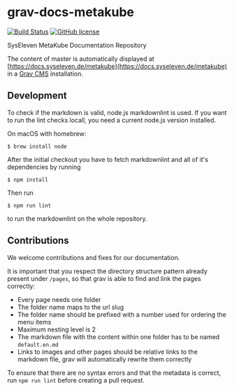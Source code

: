 # grav-docs-metakube

[![Build Status](https://travis-ci.org/syseleven/grav-docs-metakube.svg?branch=master)](https://travis-ci.org/syseleven/grav-docs-metakube)
[![GitHub license](https://img.shields.io/github/license/syseleven/grav-docs-metakube.svg)](https://github.com/syseleven/grav-docs-metakube/blob/master/LICENSE)

SysEleven MetaKube Documentation Repository

The content of master is automatically displayed at [https://docs.syseleven.de/metakube](https://docs.syseleven.de/metakube) in a [Grav CMS](https://getgrav.org/) installation.

## Development

To check if the markdown is valid, node.js markdownlint is used. If you want to run the lint checks locall, you need a current node.js version installed. 

On macOS with homebrew:

```shell
$ brew install node
```

After the initial checkout you have to fetch markdownlint and all of it's dependencies by running

```shell
$ npm install
```

Then run

```shell
$ npm run lint
```

to run the markdownlint on the whole repository.

## Contributions

We welcome contributions and fixes for our documentation.

It is important that you respect the directory structure pattern already present under `/pages`, so that grav is able to find and link the pages correctly:

* Every page needs one folder
* The folder name maps to the url slug
* The folder name should be prefixed with a number used for ordering the menu items
* Maximum nesting level is 2
* The markdown file with the content within one folder has to be named `default.en.md`
* Links to images and other pages should be relative links to the markdown file, grav will automatically rewrite them correctly

To ensure that there are no syntax errors and that the metadata is correct, run `npm run lint` before creating a pull request.
